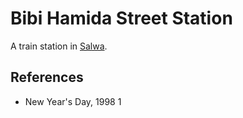 # Bibi Hamida Street Station
A train station in [Salwa](Location/Salwa.md).

## References
- New Year's Day, 1998 1
